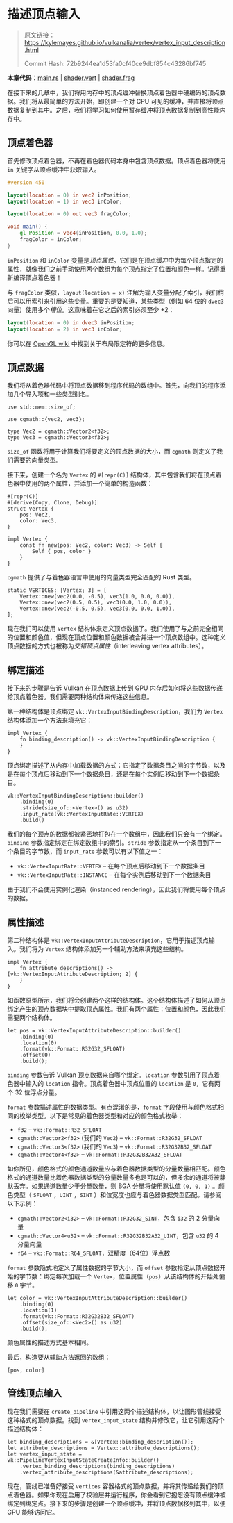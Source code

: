 # 描述顶点输入

> 原文链接：<https://kylemayes.github.io/vulkanalia/vertex/vertex_input_description.html>
>
> Commit Hash: 72b9244ea1d53fa0cf40ce9dbf854c43286bf745

**本章代码：**[main.rs](https://github.com/chuigda/Vulkan-Tutorial-Rust-CN/tree/master/src/17_vertex_input.rs) | [shader.vert](https://github.com/chuigda/Vulkan-Tutorial-Rust-CN/tree/master/shaders/17/shader.vert) | [shader.frag](https://github.com/chuigda/Vulkan-Tutorial-Rust-CN/tree/master/shaders/17/shader.frag)

在接下来的几章中，我们将用内存中的顶点缓冲替换顶点着色器中硬编码的顶点数据。我们将从最简单的方法开始，即创建一个对 CPU 可见的缓冲，并直接将顶点数据复制到其中。之后，我们将学习如何使用暂存缓冲将顶点数据复制到高性能内存中。

## 顶点着色器

首先修改顶点着色器，不再在着色器代码本身中包含顶点数据。顶点着色器将使用 `in` 关键字从顶点缓冲中获取输入。

```glsl
#version 450

layout(location = 0) in vec2 inPosition;
layout(location = 1) in vec3 inColor;

layout(location = 0) out vec3 fragColor;

void main() {
    gl_Position = vec4(inPosition, 0.0, 1.0);
    fragColor = inColor;
}
```

`inPosition` 和 `inColor` 变量是*顶点属性*。它们是在顶点缓冲中为每个顶点指定的属性，就像我们之前手动使用两个数组为每个顶点指定了位置和颜色一样。记得重新编译顶点着色器！

与 `fragColor` 类似，`layout(location = x)` 注解为输入变量分配了索引，我们稍后可以用索引来引用这些变量。重要的是要知道，某些类型（例如 64 位的 `dvec3` 向量）使用多个*槽位*。这意味着在它之后的索引必须至少 +2：

```glsl
layout(location = 0) in dvec3 inPosition;
layout(location = 2) in vec3 inColor;
```

你可以在 [OpenGL wiki](https://www.khronos.org/opengl/wiki/Layout_Qualifier_(GLSL)) 中找到关于布局限定符的更多信息。

## 顶点数据

我们将从着色器代码中将顶点数据移到程序代码的数组中。首先，向我们的程序添加几个导入项和一些类型别名。

```rust,noplaypen
use std::mem::size_of;

use cgmath::{vec2, vec3};

type Vec2 = cgmath::Vector2<f32>;
type Vec3 = cgmath::Vector3<f32>;
```

`size_of` 函数将用于计算我们将要定义的顶点数据的大小，而 `cgmath` 则定义了我们需要的向量类型。

接下来，创建一个名为 `Vertex` 的 `#[repr(C)]` 结构体，其中包含我们将在顶点着色器中使用的两个属性，并添加一个简单的构造函数：

```rust,noplaypen
#[repr(C)]
#[derive(Copy, Clone, Debug)]
struct Vertex {
    pos: Vec2,
    color: Vec3,
}

impl Vertex {
    const fn new(pos: Vec2, color: Vec3) -> Self {
        Self { pos, color }
    }
}
```

`cgmath` 提供了与着色器语言中使用的向量类型完全匹配的 Rust 类型。

```rust,noplaypen
static VERTICES: [Vertex; 3] = [
    Vertex::new(vec2(0.0, -0.5), vec3(1.0, 0.0, 0.0)),
    Vertex::new(vec2(0.5, 0.5), vec3(0.0, 1.0, 0.0)),
    Vertex::new(vec2(-0.5, 0.5), vec3(0.0, 0.0, 1.0)),
];
```

现在我们可以使用 `Vertex` 结构体来定义顶点数据了。我们使用了与之前完全相同的位置和颜色值，但现在顶点位置和颜色数据被合并进一个顶点数组中。这种定义顶点数据的方式也被称为*交错顶点属性*（interleaving vertex attributes）。

## 绑定描述

接下来的步骤是告诉 Vulkan 在顶点数据上传到 GPU 内存后如何将这些数据传递给顶点着色器。我们需要两种结构体来传递这些信息。

第一种结构体是顶点绑定 `vk::VertexInputBindingDescription`，我们为 `Vertex` 结构体添加一个方法来填充它：

```rust,noplaypen
impl Vertex {
    fn binding_description() -> vk::VertexInputBindingDescription {
    }
}
```

<!-- 我真不知道这里这个 rate 是啥，但至少跟速率毫无关系 -->
顶点绑定描述了从内存中加载数据的方式：它指定了数据条目之间的字节数，以及是在每个顶点后移动到下一个数据条目，还是在每个实例后移动到下一个数据条目。

```rust,noplaypen
vk::VertexInputBindingDescription::builder()
    .binding(0)
    .stride(size_of::<Vertex>() as u32)
    .input_rate(vk::VertexInputRate::VERTEX)
    .build()
```

我们的每个顶点的数据都被紧密地打包在一个数组中，因此我们只会有一个绑定。`binding` 参数指定绑定在绑定数组中的索引。`stride` 参数指定从一个条目到下一个条目的字节数，而 `input_rate` 参数可以有以下值之一：

* `vk::VertexInputRate::VERTEX` &ndash; 在每个顶点后移动到下一个数据条目
* `vk::VertexInputRate::INSTANCE` &ndash; 在每个实例后移动到下一个数据条目

由于我们不会使用实例化渲染（instanced rendering），因此我们将使用每个顶点的数据。

## 属性描述

第二种结构体是 `vk::VertexInputAttributeDescription`，它用于描述顶点输入。我们将为 `Vertex` 结构体添加另一个辅助方法来填充这些结构。

```rust,noplaypen
impl Vertex {
    fn attribute_descriptions() -> [vk::VertexInputAttributeDescription; 2] {
    }
}
```

如函数原型所示，我们将会创建两个这样的结构体。这个结构体描述了如何从顶点绑定产生的顶点数据块中提取顶点属性。我们有两个属性：位置和颜色，因此我们需要两个结构体。

```rust,noplaypen
let pos = vk::VertexInputAttributeDescription::builder()
    .binding(0)
    .location(0)
    .format(vk::Format::R32G32_SFLOAT)
    .offset(0)
    .build();
```

`binding` 参数告诉 Vulkan 顶点数据来自哪个绑定。`location` 参数引用了顶点着色器中输入的 `location` 指令。顶点着色器中顶点位置的 `location` 是 `0`，它有两个 32 位浮点分量。

`format` 参数描述属性的数据类型。有点混淆的是，`format` 字段使用与颜色格式相同的枚举类型。以下是常见的着色器类型和对应的颜色格式枚举：

* `f32` &ndash; `vk::Format::R32_SFLOAT`&nbsp;
* `cgmath::Vector2<f32>` (我们的 `Vec2`) &ndash; `vk::Format::R32G32_SFLOAT`&nbsp;
* `cgmath::Vector3<f32>` (我们的 `Vec3`) &ndash; `vk::Format::R32G32B32_SFLOAT`&nbsp;
* `cgmath::Vector4<f32>` &ndash; `vk::Format::R32G32B32A32_SFLOAT`&nbsp;

如你所见，颜色格式的颜色通道数量应与着色器数据类型的分量数量相匹配。颜色格式的通道数量比着色器数据类型的分量数量多也是可以的，但多余的通道将被静默丢弃。如果通道数量少于分量数量，则 BGA 分量将使用默认值 `(0, 0, 1)` 。颜色类型（ `SFLOAT` ，`UINT` ，`SINT` ）和位宽度也应与着色器数据类型匹配。请参阅以下示例：

* `cgmath::Vector2<i32>` &ndash; `vk::Format::R32G32_SINT`，包含 `i32` 的 2 分量向量
* `cgmath::Vector4<u32>` &ndash; `vk::Format::R32G32B32A32_UINT`，包含 `u32` 的 4 分量向量
* `f64` &ndash; `vk::Format::R64_SFLOAT`，双精度（64位）浮点数

`format` 参数隐式地定义了属性数据的字节大小，而 `offset` 参数指定从顶点数据开始的字节数：绑定每次加载一个 `Vertex`，位置属性（`pos`）从该结构体的开始处偏移 `0` 字节。

```rust,noplaypen
let color = vk::VertexInputAttributeDescription::builder()
    .binding(0)
    .location(1)
    .format(vk::Format::R32G32B32_SFLOAT)
    .offset(size_of::<Vec2>() as u32)
    .build();
```

颜色属性的描述方式基本相同。

最后，构造要从辅助方法返回的数组：

```rust,noplaypen
[pos, color]
```

## 管线顶点输入

现在我们需要在 `create_pipeline` 中引用这两个描述结构体，以让图形管线接受这种格式的顶点数据。找到 `vertex_input_state` 结构并修改它，让它引用这两个描述结构体：

```rust,noplaypen
let binding_descriptions = &[Vertex::binding_description()];
let attribute_descriptions = Vertex::attribute_descriptions();
let vertex_input_state = vk::PipelineVertexInputStateCreateInfo::builder()
    .vertex_binding_descriptions(binding_descriptions)
    .vertex_attribute_descriptions(&attribute_descriptions);
```

现在，管线已准备好接受 `vertices` 容器格式的顶点数据，并将其传递给我们的顶点着色器。如果你现在启用了校验层并运行程序，你会看到它抱怨没有顶点缓冲被绑定到绑定点。接下来的步骤是创建一个顶点缓冲，并将顶点数据移到其中，以便 GPU 能够访问它。
